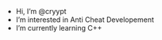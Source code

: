 - Hi, I’m @cryypt
- I’m interested in Anti Cheat Developement
- I’m currently learning C++

<!---
cryypt/cryypt is a ✨ special ✨ repository because its `README.md` (this file) appears on your GitHub profile.
You can click the Preview link to take a look at your changes.
--->
